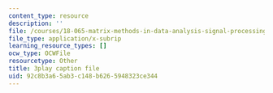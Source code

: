 ```yaml
---
content_type: resource
description: ''
file: /courses/18-065-matrix-methods-in-data-analysis-signal-processing-and-machine-learning-spring-2018/92c8b3a65ab3c148b6265948323ce344_L3-WFKCW-tY.srt
file_type: application/x-subrip
learning_resource_types: []
ocw_type: OCWFile
resourcetype: Other
title: 3play caption file
uid: 92c8b3a6-5ab3-c148-b626-5948323ce344
---
```

